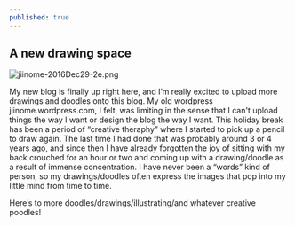 ```yaml
---
published: true
---
```

## A new drawing space

![jiinome-2016Dec29-2e.png]({{site.baseurl}}/assets/images/jiinome-2016Dec29-2e.png)

My new blog is finally up right here, and I’m really excited to upload more drawings and doodles onto this blog. My old wordpress jiinome.wordpress.com, I felt, was limiting in the sense that I can't upload things the way I want or design the blog the way I want. This holiday break has been a period of “creative theraphy” where I started to pick up a pencil to draw again. The last time I had done that was probably around 3 or 4 years ago, and since then I have already forgotten the joy of sitting with my back crouched for an hour or two and coming up with a drawing/doodle as a result of immense concentration. I have never been a “words” kind of person, so my drawings/doodles often express the images that pop into my little mind from time to time.

Here’s to more doodles/drawings/illustrating/and whatever creative poodles!
